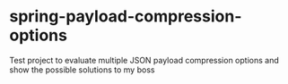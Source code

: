 # spring-payload-compression-options
Test project to evaluate multiple JSON payload compression options and show the possible solutions to my boss
